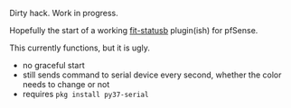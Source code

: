 Dirty hack. Work in progress.

Hopefully the start of a working [fit-statusb](https://fit-iot.com/web/product/fit-statusb/) plugin(ish) for pfSense.

This currently functions, but it is ugly.<br>
- no graceful start
- still sends command to serial device every second, whether the color needs to change or not
- requires `pkg install py37-serial`